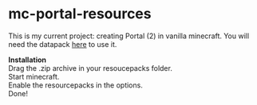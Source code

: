 # mc-portal-resources

This is my current project: creating Portal (2) in vanilla minecraft. You will need the datapack [here](https://github.com/DerBejijing/mc-portal-engine) to use it.  


**Installation**  
Drag the .zip archive in your resoucepacks folder.  
Start minecraft.  
Enable the resourcepacks in the options.  
Done!  
